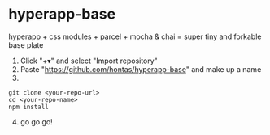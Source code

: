 # hyperapp-base
hyperapp + css modules + parcel + mocha & chai = super tiny and forkable base plate

1. Click "+▾" and select "Import repository"
2. Paste "https://github.com/hontas/hyperapp-base" and make up a name
3.
```shell
git clone <your-repo-url>
cd <your-repo-name>
npm install
```
4. go go go!
